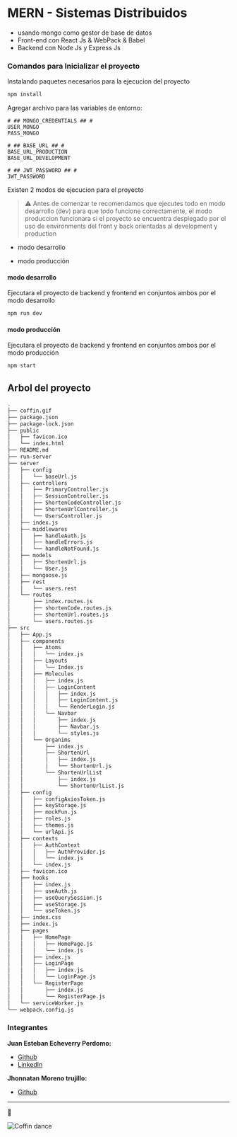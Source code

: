 # MERN - Sistemas Distribuidos

- usando mongo como gestor de base de datos
- Front-end con React Js & WebPack & Babel
- Backend con Node Js y Express Js

### Comandos para Inicializar el proyecto

Instalando paquetes necesarios para la ejecucion del proyecto

```bash
npm install
```

Agregar archivo para las variables de entorno:

```env
# ## MONGO_CREDENTIALS ## #
USER_MONGO
PASS_MONGO

# ## BASE_URL ## #
BASE_URL_PRODUCTION
BASE_URL_DEVELOPMENT

# ## JWT_PASSWORD ## #
JWT_PASSWORD
```

Existen 2 modos de ejecucion para el proyecto

> ⚠️ Antes de comenzar te recomendamos que ejecutes todo en modo desarrollo (dev) para que todo funcione correctamente, el modo produccion funcionara si el proyecto se encuentra desplegado por el uso de environments del front y back orientadas al development y production

- modo desarrollo

- modo producción

#### modo desarrollo

Ejecutara el proyecto de backend y frontend en conjuntos ambos por el modo desarrollo

```bash
npm run dev
```

#### modo producción

Ejecutara el proyecto de backend y frontend en conjuntos ambos por el modo producción

```bash
npm start
```

## Arbol del proyecto

```bash
.
├── coffin.gif
├── package.json
├── package-lock.json
├── public
│   ├── favicon.ico
│   └── index.html
├── README.md
├── run-server
├── server
│   ├── config
│   │   └── baseUrl.js
│   ├── controllers
│   │   ├── PrimaryController.js
│   │   ├── SessionController.js
│   │   ├── ShortenCodeController.js
│   │   ├── ShortenUrlController.js
│   │   └── UsersController.js
│   ├── index.js
│   ├── middlewares
│   │   ├── handleAuth.js
│   │   ├── handleErrors.js
│   │   └── handleNotFound.js
│   ├── models
│   │   ├── ShortenUrl.js
│   │   └── User.js
│   ├── mongoose.js
│   ├── rest
│   │   └── users.rest
│   └── routes
│       ├── index.routes.js
│       ├── shortenCode.routes.js
│       ├── shortenUrl.routes.js
│       └── users.routes.js
├── src
│   ├── App.js
│   ├── components
│   │   ├── Atoms
│   │   │   └── index.js
│   │   ├── Layouts
│   │   │   └── Index.js
│   │   ├── Molecules
│   │   │   ├── index.js
│   │   │   ├── LoginContent
│   │   │   │   ├── index.js
│   │   │   │   ├── LoginContent.js
│   │   │   │   └── RenderLogin.js
│   │   │   └── Navbar
│   │   │       ├── index.js
│   │   │       ├── Navbar.js
│   │   │       └── styles.js
│   │   └── Organims
│   │       ├── index.js
│   │       ├── ShortenUrl
│   │       │   ├── index.js
│   │       │   └── ShortenUrl.js
│   │       └── ShortenUrlList
│   │           ├── index.js
│   │           └── ShortenUrlList.js
│   ├── config
│   │   ├── configAxiosToken.js
│   │   ├── keyStorage.js
│   │   ├── mockFun.js
│   │   ├── roles.js
│   │   ├── themes.js
│   │   └── urlApi.js
│   ├── contexts
│   │   ├── AuthContext
│   │   │   ├── AuthProvider.js
│   │   │   └── index.js
│   │   └── index.js
│   ├── favicon.ico
│   ├── hooks
│   │   ├── index.js
│   │   ├── useAuth.js
│   │   ├── useQuerySession.js
│   │   ├── useStorage.js
│   │   └── useToken.js
│   ├── index.css
│   ├── index.js
│   ├── pages
│   │   ├── HomePage
│   │   │   ├── HomePage.js
│   │   │   └── index.js
│   │   ├── index.js
│   │   ├── LoginPage
│   │   │   ├── index.js
│   │   │   └── LoginPage.js
│   │   └── RegisterPage
│   │       ├── index.js
│   │       └── RegisterPage.js
│   └── serviceWorker.js
└── webpack.config.js
```

### Integrantes

**Juan Esteban Echeverry Perdomo:**

- [Github](https://github.com/Juanestban/)
- [LinkedIn](https://www.linkedin.com/in/juan-esteban-echeverry-perdomo-developer-frontend/)

**Jhonnatan Moreno trujillo:**

- [Github](https://github.com/JhonnatanMorenoT)

---

🎉

![Coffin dance](coffin.gif)
